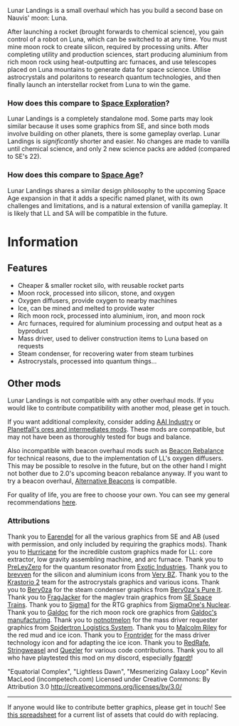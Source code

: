 Lunar Landings is a small overhaul which has you build a second base on Nauvis' moon: Luna.

After launching a rocket (brought forwards to chemical science), you gain control of a robot on Luna, which can be switched to at any time. You must mine moon rock to create silicon, required by processing units. After completing utility and production sciences, start producing aluminium from rich moon rock using heat-outputting arc furnaces, and use telescopes placed on Luna mountains to generate data for space science. Utilise astrocrystals and polaritons to research quantum technologies, and then finally launch an interstellar rocket from Luna to win the game.

### How does this compare to [Space Exploration](https://mods.factorio.com/mod/space-exploration)?
Lunar Landings is a completely standalone mod. Some parts may look similar because it uses some graphics from SE, and since both mods involve building on other planets, there is some gameplay overlap.
Lunar Landings is _significantly_ shorter and easier. No changes are made to vanilla until chemical science, and only 2 new science packs are added (compared to SE's 22).

### How does this compare to [Space Age](https://factorio.com/blog/post/fff-373)?
Lunar Landings shares a similar design philosophy to the upcoming Space Age expansion in that it adds a specific named planet, with its own challenges and limitations, and is a natural extension of vanilla gameplay. It is likely that LL and SA will be compatible in the future.

# Information

## Features
- Cheaper & smaller rocket silo, with reusable rocket parts
- Moon rock, processed into silicon, stone, and oxygen
- Oxygen diffusers, provide oxygen to nearby machines
- Ice, can be mined and melted to provide water
- Rich moon rock, processed into aluminium, iron, and moon rock
- Arc furnaces, required for aluminium processing and output heat as a byproduct
- Mass driver, used to deliver construction items to Luna based on requests
- Steam condenser, for recovering water from steam turbines
- Astrocrystals, processed into quantum things...

## Other mods
Lunar Landings is not compatible with any other overhaul mods. If you would like to contribute compatibility with another mod, please get in touch.

If you want additional complexity, consider adding [AAI Industry](https://mods.factorio.com/mod/aai-industry) or [Planetfall's ores and intermediates mods](https://mods.factorio.com/user/planetfall). These mods are compatible, but may not have been as thoroughly tested for bugs and balance.

Also incompatible with beacon overhaul mods such as [Beacon Rebalance](https://mods.factorio.com/mod/wret-beacon-rebalance-mod) for technical reasons, due to the implementation of LL's oxygen diffusers. This may be possible to resolve in the future, but on the other hand I might not bother due to 2.0's upcoming beacon rebalance anyway. If you want to try a beacon overhaul, [Alternative Beacons](https://mods.factorio.com/mod/alternative-beacons) is compatible.

For quality of life, you are free to choose your own. You can see my general recommendations [here](https://mods.factorio.com/mod/X-QoL).

### Attributions
Thank you to [Earendel](https://mods.factorio.com/user/Earendel) for all the various graphics from SE and AB (used with permission, and only included by requiring the graphics mods).
Thank you to [Hurricane](https://mods.factorio.com/user/Hurricane046) for the incredible custom graphics made for LL: core extractor, low gravity assembling machine, and arc furnace.
Thank you to [PreLeyZero](https://mods.factorio.com/user/PreLeyZero) for the quantum resonator from [Exotic Industries](https://mods.factorio.com/mod/exotic-industries).
Thank you to [brevven](https://mods.factorio.com/user/brevven) for the silicon and aluminium icons from [Very BZ](https://mods.factorio.com/mod/bzvery).
Thank you to the [Krastorio 2](https://mods.factorio.com/mod/Krastorio2) team for the astrocrystals graphics and various icons.
Thank you to [Bery0za](https://mods.factorio.com/user/Bery0za) for the steam condenser graphics from [Bery0za's Pure It](https://mods.factorio.com/mod/bery0zas-pure-it).
Thank you to [FragJacker](https://mods.factorio.com/user/FragJacker) for the maglev train graphics from [SE Space Trains](https://mods.factorio.com/mod/se-space-trains).
Thank you to [Sigma1](https://mods.factorio.com/user/Sigma1) for the RTG graphics from [SigmaOne's Nuclear](https://mods.factorio.com/mods/Sigma1/SigmaOne_Nuclear).
Thank you to [Galdoc](https://mods.factorio.com/user/Galdoc) for the rich moon rock ore graphics from [Galdoc's manufacturing](https://mods.factorio.com/mod/galdocs-manufacturing).
Thank you to [notnotmelon](https://mods.factorio.com/user/notnotmelon) for the mass driver requester graphics from [Spidertron Logistics System](https://mods.factorio.com/mod/spidertron-logistics).
Thank you to [Malcolm Riley](https://github.com/malcolmriley/unused-renders) for the red mud and ice icon.
Thank you to [Frontrider](https://mods.factorio.com/user/Frontrider) for the mass driver technology icon and for adapting the ice icon.
Thank you to [RedRafe](https://mods.factorio.com/user/RedRafe), [Stringweasel](https://mods.factorio.com/user/Stringweasel) and [Quezler](https://mods.factorio.com/user/Quezler) for various code contributions.
Thank you to all who have playtested this mod on my discord, especially [fgardt](https://mods.factorio.com/user/fgardt)!

"Equatorial Complex", "Lightless Dawn", "Mesmerizing Galaxy Loop"
Kevin MacLeod (incompetech.com)
Licensed under Creative Commons: By Attribution 3.0
http://creativecommons.org/licenses/by/3.0/

---
If anyone would like to contribute better graphics, please get in touch! See [this spreadsheet](https://docs.google.com/spreadsheets/d/1FhgrZ515K0LOmLnjiVnLSTErVAsyBAdzu2bxaOg-TPY/edit?usp=sharing) for a current list of assets that could do with replacing.
